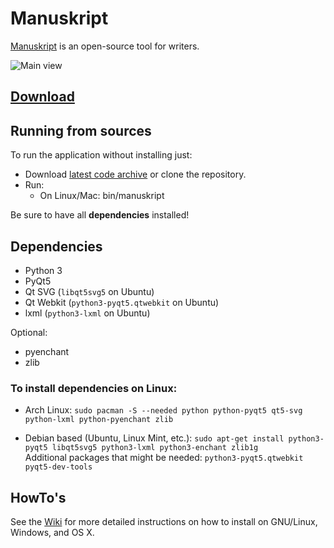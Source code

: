 # Manuskript

[Manuskript](http://www.theologeek.ch/manuskript) is an open-source tool for writers.

![Main view](http://www.theologeek.ch/manuskript/wp-content/uploads/2016/03/manuskript-0.3.0.jpg)


## [Download](http://www.theologeek.ch/manuskript/download)

## Running from sources

To run the application without installing just:

* Download [latest code archive](https://github.com/olivierkes/manuskript/archive/master.zip) or clone the repository.
* Run:
  * On Linux/Mac: bin/manuskript

Be sure to have all **dependencies** installed!

## Dependencies
- Python 3
- PyQt5
- Qt SVG (`libqt5svg5` on Ubuntu)
- Qt Webkit (`python3-pyqt5.qtwebkit` on Ubuntu)
- lxml (`python3-lxml` on Ubuntu)

Optional:
- pyenchant
- zlib

### To install dependencies on Linux:
- Arch Linux:
```sudo pacman -S --needed python python-pyqt5 qt5-svg python-lxml python-pyenchant zlib```

- Debian based (Ubuntu, Linux Mint, etc.):
```sudo apt-get install python3-pyqt5 libqt5svg5 python3-lxml python3-enchant zlib1g```  
  Additional packages that might be needed: ``python3-pyqt5.qtwebkit pyqt5-dev-tools``

## HowTo's

See the [Wiki](http://github.com/olivierkes/manuskript/wiki) for more
detailed instructions on how to install on GNU/Linux, Windows, and OS X.
